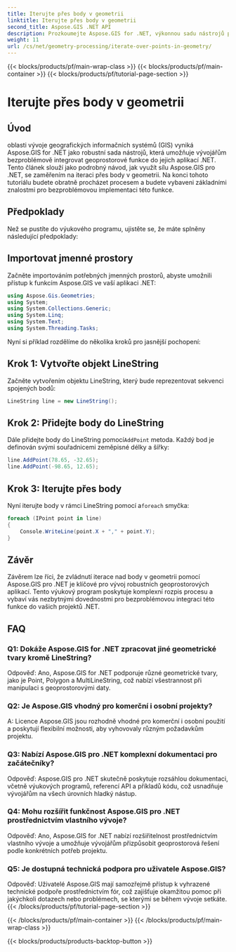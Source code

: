 ```yaml
---
title: Iterujte přes body v geometrii
linktitle: Iterujte přes body v geometrii
second_title: Aspose.GIS .NET API
description: Prozkoumejte Aspose.GIS for .NET, výkonnou sadu nástrojů pro bezproblémovou integraci geoprostorových funkcí do vašich aplikací .NET.
weight: 11
url: /cs/net/geometry-processing/iterate-over-points-in-geometry/
---
```


{{< blocks/products/pf/main-wrap-class >}}
{{< blocks/products/pf/main-container >}}
{{< blocks/products/pf/tutorial-page-section >}}

# Iterujte přes body v geometrii

## Úvod

oblasti vývoje geografických informačních systémů (GIS) vyniká Aspose.GIS for .NET jako robustní sada nástrojů, která umožňuje vývojářům bezproblémově integrovat geoprostorové funkce do jejich aplikací .NET. Tento článek slouží jako podrobný návod, jak využít sílu Aspose.GIS pro .NET, se zaměřením na iteraci přes body v geometrii. Na konci tohoto tutoriálu budete obratně procházet procesem a budete vybaveni základními znalostmi pro bezproblémovou implementaci této funkce.

## Předpoklady

Než se pustíte do výukového programu, ujistěte se, že máte splněny následující předpoklady:

## Importovat jmenné prostory

Začněte importováním potřebných jmenných prostorů, abyste umožnili přístup k funkcím Aspose.GIS ve vaší aplikaci .NET:

```csharp
using Aspose.Gis.Geometries;
using System;
using System.Collections.Generic;
using System.Linq;
using System.Text;
using System.Threading.Tasks;
```

Nyní si příklad rozdělíme do několika kroků pro jasnější pochopení:

## Krok 1: Vytvořte objekt LineString

Začněte vytvořením objektu LineString, který bude reprezentovat sekvenci spojených bodů:

```csharp
LineString line = new LineString();
```

## Krok 2: Přidejte body do LineString

 Dále přidejte body do LineString pomocí`AddPoint` metoda. Každý bod je definován svými souřadnicemi zeměpisné délky a šířky:

```csharp
line.AddPoint(78.65, -32.65);
line.AddPoint(-98.65, 12.65);
```

## Krok 3: Iterujte přes body

Nyní iterujte body v rámci LineString pomocí a`foreach` smyčka:

```csharp
foreach (IPoint point in line)
{
    Console.WriteLine(point.X + "," + point.Y);
}
```

## Závěr

Závěrem lze říci, že zvládnutí iterace nad body v geometrii pomocí Aspose.GIS pro .NET je klíčové pro vývoj robustních geoprostorových aplikací. Tento výukový program poskytuje komplexní rozpis procesu a vybaví vás nezbytnými dovednostmi pro bezproblémovou integraci této funkce do vašich projektů .NET.

## FAQ

### Q1: Dokáže Aspose.GIS for .NET zpracovat jiné geometrické tvary kromě LineString?

Odpověď: Ano, Aspose.GIS for .NET podporuje různé geometrické tvary, jako je Point, Polygon a MultiLineString, což nabízí všestrannost při manipulaci s geoprostorovými daty.

### Q2: Je Aspose.GIS vhodný pro komerční i osobní projekty?

A: Licence Aspose.GIS jsou rozhodně vhodné pro komerční i osobní použití a poskytují flexibilní možnosti, aby vyhovovaly různým požadavkům projektu.

### Q3: Nabízí Aspose.GIS pro .NET komplexní dokumentaci pro začátečníky?

Odpověď: Aspose.GIS pro .NET skutečně poskytuje rozsáhlou dokumentaci, včetně výukových programů, referencí API a příkladů kódu, což usnadňuje vývojářům na všech úrovních hladký nástup.

### Q4: Mohu rozšířit funkčnost Aspose.GIS pro .NET prostřednictvím vlastního vývoje?

Odpověď: Ano, Aspose.GIS for .NET nabízí rozšiřitelnost prostřednictvím vlastního vývoje a umožňuje vývojářům přizpůsobit geoprostorová řešení podle konkrétních potřeb projektu.

### Q5: Je dostupná technická podpora pro uživatele Aspose.GIS?

Odpověď: Uživatelé Aspose.GIS mají samozřejmě přístup k vyhrazené technické podpoře prostřednictvím fór, což zajišťuje okamžitou pomoc při jakýchkoli dotazech nebo problémech, se kterými se během vývoje setkáte.
{{< /blocks/products/pf/tutorial-page-section >}}

{{< /blocks/products/pf/main-container >}}
{{< /blocks/products/pf/main-wrap-class >}}

{{< blocks/products/products-backtop-button >}}
